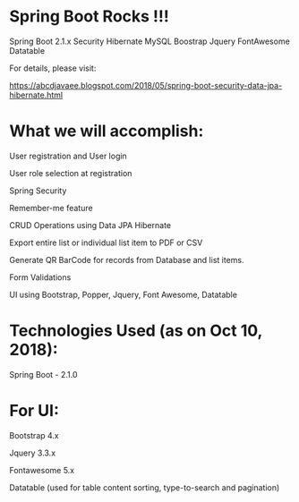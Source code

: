 # Spring Boot Rocks !!!

Spring Boot 2.1.x Security Hibernate MySQL Boostrap Jquery FontAwesome Datatable


For details, please visit: 

https://abcdjavaee.blogspot.com/2018/05/spring-boot-security-data-jpa-hibernate.html


# What we will accomplish:

User registration and User login

User role selection at registration

Spring Security

Remember-me feature

CRUD Operations using Data JPA Hibernate

Export entire list or individual list item to PDF or CSV 

Generate QR BarCode for records from Database and list items.

Form Validations

UI using Bootstrap, Popper, Jquery, Font Awesome, Datatable


# Technologies Used (as on Oct 10, 2018):

Spring Boot - 2.1.0

# For UI: 

Bootstrap 4.x 

Jquery 3.3.x 

Fontawesome 5.x 

Datatable (used for table content sorting, type-to-search and pagination)
